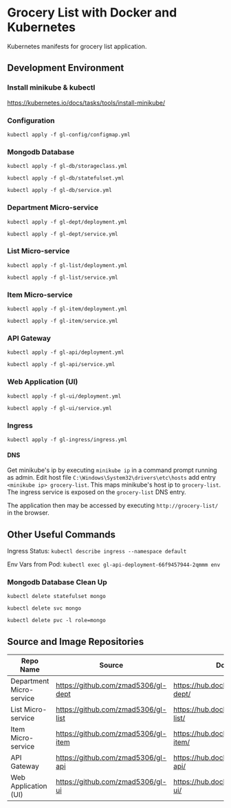 # Grocery List with Docker and Kubernetes

Kubernetes manifests for grocery list application.

## Development Environment

### Install minikube & kubectl

https://kubernetes.io/docs/tasks/tools/install-minikube/

### Configuration

`kubectl apply -f gl-config/configmap.yml`

### Mongodb Database

`kubectl apply -f gl-db/storageclass.yml`

`kubectl apply -f gl-db/statefulset.yml`

`kubectl apply -f gl-db/service.yml`

### Department Micro-service

`kubectl apply -f gl-dept/deployment.yml`

`kubectl apply -f gl-dept/service.yml`

### List Micro-service

`kubectl apply -f gl-list/deployment.yml`

`kubectl apply -f gl-list/service.yml`

### Item Micro-service

`kubectl apply -f gl-item/deployment.yml`

`kubectl apply -f gl-item/service.yml`

### API Gateway

`kubectl apply -f gl-api/deployment.yml`

`kubectl apply -f gl-api/service.yml`

### Web Application (UI)

`kubectl apply -f gl-ui/deployment.yml`

`kubectl apply -f gl-ui/service.yml`

### Ingress

`kubectl apply -f gl-ingress/ingress.yml`

#### DNS

Get minikube's ip by executing `minikube ip` in a command prompt running as admin. Edit host file `C:\Windows\System32\drivers\etc\hosts` add entry `<minikube ip> grocery-list`. This maps minikube's host ip to `grocery-list`. The ingress service is exposed on the `grocery-list` DNS entry.

The application then may be accessed by executing `http://grocery-list/` in the browser.

## Other Useful Commands

Ingress Status: `kubectl describe ingress --namespace default`

Env Vars from Pod: `kubectl exec gl-api-deployment-66f9457944-2qmmm env`

### Mongodb Database Clean Up

`kubectl delete statefulset mongo`

`kubectl delete svc mongo`

`kubectl delete pvc -l role=mongo`

## Source and Image Repositories

| Repo Name                | Source                              | Docker Image                               |
| ------------------------ | ----------------------------------- | ------------------------------------------ |
| Department Micro-service | https://github.com/zmad5306/gl-dept | https://hub.docker.com/r/zmad5306/gl-dept/ |
| List Micro-service       | https://github.com/zmad5306/gl-list | https://hub.docker.com/r/zmad5306/gl-list/ |
| Item Micro-service       | https://github.com/zmad5306/gl-item | https://hub.docker.com/r/zmad5306/gl-item/ |
| API Gateway              | https://github.com/zmad5306/gl-api  | https://hub.docker.com/r/zmad5306/gl-api/  |
| Web Application (UI)     | https://github.com/zmad5306/gl-ui   | https://hub.docker.com/r/zmad5306/gl-ui/   |